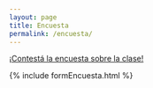 ```yaml
---
layout: page
title: Encuesta
permalink: /encuesta/
---
```


[¡Contestá la encuesta sobre la clase!](https://drive.google.com/open?id=1-joZXvsomVhNkJ3TguAPOCwmg_Tp3ofWMu4cDDT30GM)



{% include formEncuesta.html %}
